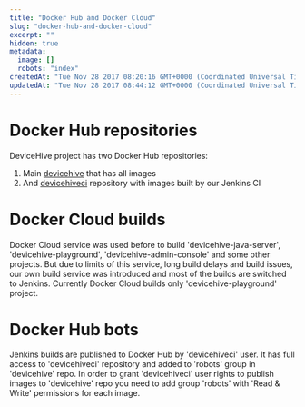 ```yaml
---
title: "Docker Hub and Docker Cloud"
slug: "docker-hub-and-docker-cloud"
excerpt: ""
hidden: true
metadata: 
  image: []
  robots: "index"
createdAt: "Tue Nov 28 2017 08:20:16 GMT+0000 (Coordinated Universal Time)"
updatedAt: "Tue Nov 28 2017 08:44:12 GMT+0000 (Coordinated Universal Time)"
---
```

# Docker Hub repositories

DeviceHive project has two Docker Hub repositories:

1. Main [devicehive](hub.docker.com/r/devicehive/) that has all images
2. And [devicehiveci](hub.docker.com/r/devicehiveci/) repository with images built by our Jenkins CI

# Docker Cloud builds

Docker Cloud service was used before to build 'devicehive-java-server', 'devicehive-playground', 'devicehive-admin-console' and some other projects. But due to limits of this service, long build delays and build issues, our own build service was introduced and most of the builds are switched to Jenkins. Currently Docker Cloud builds only 'devicehive-playground' project.

# Docker Hub bots

Jenkins builds are published to Docker Hub by 'devicehiveci' user. It has full access to 'devicehiveci' repository and added to 'robots' group in 'devicehive' repo. In order to grant 'devicehiveci' user rights to publish images to 'devicehive' repo you need to add group 'robots' with 'Read & Write' permissions for each image.
